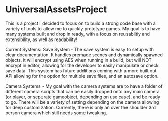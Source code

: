 # UniversalAssetsProject
This is a project I decided to focus on to build a strong code base with a variety of tools to allow me to quickly prototype games.
My goal is to have many systems built and drop in ready, with a focus on reusabiltiy and extensibility, as well as readability!

Current Systems:
  Save System - The save system is easy to setup with clear documentation. It handles premade scenes and dynamically spawned objects. it will encrypt using AES when
                running in a build, but will NOT encrypt in editor, allowing for the developer to easily manipulate or check save data.
                This system has future additions coming with a more built out API allowing for the option for multiple save files, and an autosave option.
                
  Camera Systems - My goal with the camera systems are to have a folder of different camera scripts that can be easily dropped onto any main camera (or player, or
                  seperate gameobject, depending on use case), and be ready to go. There will be a variety of setting depending on the camera allowing for 
                  deep customization.
                  Currently, there is only an over the shoulder 3rd person camera which still needs some tweaking.
